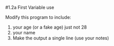 #1.2a First Variable use

Modify this program to include: 
1. your age (or a fake age) just not 28
2. your name
3. Make the output a single line (use your notes)